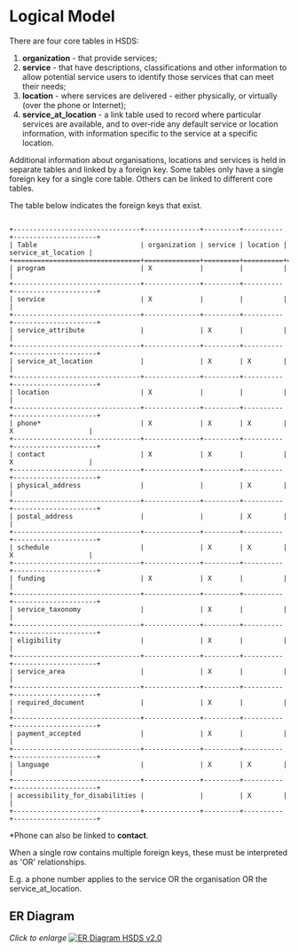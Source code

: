 Logical Model
=============

There are four core tables in HSDS:

1. **organization** - that provide services;
2. **service** - that have descriptions, classifications and other information to allow potential service users to identify those services that can meet their needs;
3. **location** - where services are delivered - either physically, or virtually (over the phone or Internet);
4. **service_at_location** - a link table used to record where particular services are available, and to over-ride any default service or location information, with information specific to the service at a specific location.

Additional information about organisations, locations and services is held in separate tables and linked by a foreign key. Some tables only have a single foreign key for a single core table. Others can be linked to different core tables. 

The table below indicates the foreign keys that exist. 

```eval_rst

+--------------------------------+--------------+---------+----------+---------------------+
| Table                          | organization | service | location | service_at_location |
+================================+==============+=========+==========+=====================+
| program                        | X            |         |          |                     |
+--------------------------------+--------------+---------+----------+---------------------+
| service                        | X            |         |          |                     |
+--------------------------------+--------------+---------+----------+---------------------+
| service_attribute              |              | X       |          |                     |
+--------------------------------+--------------+---------+----------+---------------------+
| service_at_location            |              | X       | X        |                     |
+--------------------------------+--------------+---------+----------+---------------------+
| location                       | X            |         |          |                     |
+--------------------------------+--------------+---------+----------+---------------------+
| phone*                         | X            | X       | X        | X                   |
+--------------------------------+--------------+---------+----------+---------------------+
| contact                        | X            | X       |          | X                   |
+--------------------------------+--------------+---------+----------+---------------------+
| physical_address               |              |         | X        |                     |
+--------------------------------+--------------+---------+----------+---------------------+
| postal_address                 |              |         | X        |                     |
+--------------------------------+--------------+---------+----------+---------------------+
| schedule                       |              | X       | X        | X                   |
+--------------------------------+--------------+---------+----------+---------------------+
| funding                        | X            | X       |          |                     |
+--------------------------------+--------------+---------+----------+---------------------+
| service_taxonomy               |              | X       |          |                     |
+--------------------------------+--------------+---------+----------+---------------------+
| eligibility                    |              | X       |          |                     |
+--------------------------------+--------------+---------+----------+---------------------+
| service_area                   |              | X       |          |                     |
+--------------------------------+--------------+---------+----------+---------------------+
| required_document              |              | X       |          |                     |
+--------------------------------+--------------+---------+----------+---------------------+
| payment_accepted               |              | X       |          |                     |
+--------------------------------+--------------+---------+----------+---------------------+
| language                       |              | X       | X        |                     |
+--------------------------------+--------------+---------+----------+---------------------+
| accessibility_for_disabilities |              |         | X        |                     |
+--------------------------------+--------------+---------+----------+---------------------+

```

*Phone can also be linked to **contact**. 

When a single row contains multiple foreign keys, these must be interpreted as 'OR' relationships. 

E.g. a phone number applies to the service OR the organisation OR the service_at_location. 

## ER Diagram
*Click to enlarge*
[![ER Diagram HSDS v2.0](/assets/entity_relationship_diagram.svg)](../../_images/entity_relationship_diagram.svg)
